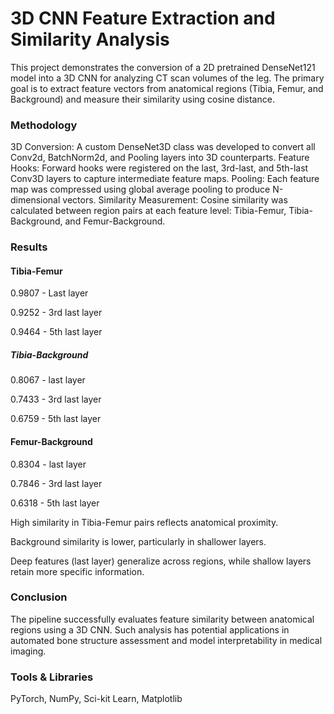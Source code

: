 # 3D CNN Feature Extraction and Similarity Analysis 

This project demonstrates the conversion of a 2D pretrained DenseNet121 model into a 3D CNN for analyzing CT scan volumes of the leg. The primary goal is to extract feature vectors from anatomical regions (Tibia, Femur, and Background) and measure their similarity using cosine distance.

### Methodology

3D Conversion: A custom DenseNet3D class was developed to convert all Conv2d, BatchNorm2d, and Pooling layers into 3D counterparts.
Feature Hooks: Forward hooks were registered on the last, 3rd-last, and 5th-last Conv3D layers to capture intermediate feature maps.
Pooling: Each feature map was compressed using global average pooling to produce N-dimensional vectors.
Similarity Measurement: Cosine similarity was calculated between region pairs at each feature level: Tibia-Femur, Tibia-Background, and Femur-Background.

### Results


#### Tibia-Femur

0.9807 - Last layer

0.9252 - 3rd last layer

0.9464 - 5th last layer

##### Tibia-Background

0.8067 - last layer

0.7433 - 3rd last layer

0.6759 - 5th last layer

#### Femur-Background

0.8304 - last layer

0.7846 - 3rd last layer

0.6318 - 5th last layer

High similarity in Tibia-Femur pairs reflects anatomical proximity.

Background similarity is lower, particularly in shallower layers.

Deep features (last layer) generalize across regions, while shallow layers retain more specific information.

### Conclusion

The pipeline successfully evaluates feature similarity between anatomical regions using a 3D CNN. Such analysis has potential applications in automated bone structure assessment and model interpretability in medical imaging.

### Tools & Libraries

PyTorch, NumPy, Sci-kit Learn, Matplotlib
